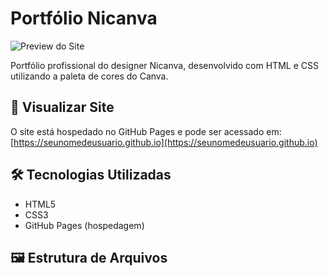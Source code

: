# Portfólio Nicanva

![Preview do Site](1.png)

Portfólio profissional do designer Nicanva, desenvolvido com HTML e CSS utilizando a paleta de cores do Canva.

## 🚀 Visualizar Site

O site está hospedado no GitHub Pages e pode ser acessado em:
[https://seunomedeusuario.github.io](https://seunomedeusuario.github.io)

## 🛠 Tecnologias Utilizadas

- HTML5
- CSS3
- GitHub Pages (hospedagem)

## 🖼 Estrutura de Arquivos
